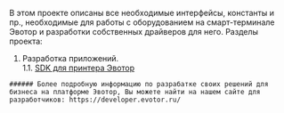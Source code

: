 
В этом проекте описаны все необходимые интерфейсы, константы и пр., необходимые для работы с оборудованием на смарт-терминале Эвотор и разработки собственных драйверов для него.
	Разделы проекта:

  1. Разработка приложений.  
  1.1. [SDK для принтера Эвотор](https://github.com/Draudr/integration-library/blob/master/Read_me_files/README_printer.md#1011)

	###### Более подробную информацию по разрабатке своих решений для бизнеса на платформе Эвотор, Вы можете найти на нашем сайте для разработчиков: https://developer.evotor.ru/
